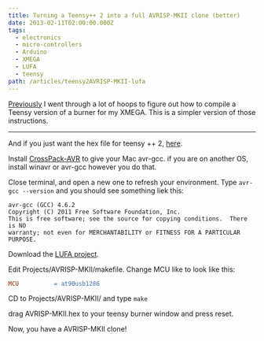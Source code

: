 ```yaml
---
title: Turning a Teensy++ 2 into a full AVRISP-MKII clone (better)
date: 2013-02-11T02:00:00.000Z
tags:
  - electronics
  - micro-controllers
  - Arduino
  - XMEGA
  - LUFA
  - teensy
path: /articles/teensy2AVRISP-MKII-lufa
---
```


[Previously](/articles/teensy2AVRISP-MKII/) I went through a lot of hoops to figure out how to compile a Teensy version of a burner for my XMEGA.  This is a simpler version of those instructions.

---

And if you just want the hex file for teensy ++ 2, [here](/files/AVRISP-MKII-AT90USB1286.hex.zip).

Install [CrossPack-AVR](http://www.obdev.at/products/crosspack/index.html) to give your Mac avr-gcc. if you are on another OS, install winavr or avr-gcc however you do that.


Close terminal, and open a new one to refresh your environment.  Type `avr-gcc --version` and you should see something liek this:

```
avr-gcc (GCC) 4.6.2
Copyright (C) 2011 Free Software Foundation, Inc.
This is free software; see the source for copying conditions.  There is NO
warranty; not even for MERCHANTABILITY or FITNESS FOR A PARTICULAR PURPOSE.
```

Download the [LUFA project](http://fourwalledcubicle.com/LUFA.php).

Edit Projects/AVRISP-MKII/makefile. Change MCU like to look like this:

```makefile
MCU          = at90usb1286
```

CD to Projects/AVRISP-MKII/ and type `make`

drag AVRISP-MKII.hex to your teensy burner window and press reset.

Now, you have a AVRISP-MKII clone!

